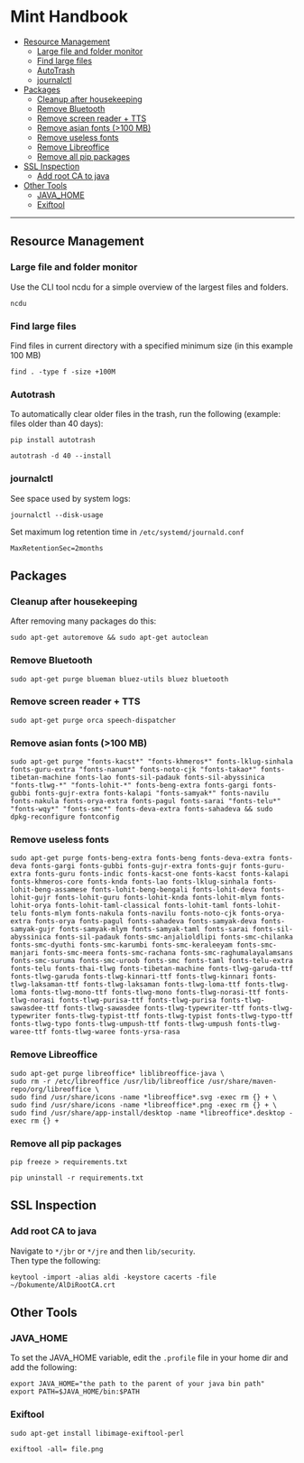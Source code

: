 # Mint Handbook

- [Resource Management](#resource-management)
  - [Large file and folder monitor](#large-file-and-folder-monitor)
  - [Find large files](#find-large-files)
  - [AutoTrash](#autotrash)
  - [journalctl](#journalctl)
- [Packages](#packages)
  - [Cleanup after housekeeping](#cleanup-after-housekeeping)
  - [Remove Bluetooth](#remove-bluetooth)
  - [Remove screen reader + TTS](#remove-screen-reader--tts)
  - [Remove asian fonts (>100 MB)](#remove-asian-fonts-100-mb)
  - [Remove useless fonts](#remove-useless-fonts)
  - [Remove Libreoffice](#remove-libreoffice)
  - [Remove all pip packages](#remove-all-pip-packages)
- [SSL Inspection](#ssl-inspection)
  - [Add root CA to java](#add-root-ca-to-java)
- [Other Tools](#other-tools)
  - [JAVA_HOME](#java_home)
  - [Exiftool](#exiftool)

---

## Resource Management

### Large file and folder monitor

Use the CLI tool ncdu for a simple overview of the largest files and folders.

```shell
ncdu
```

### Find large files

Find files in current directory with a specified minimum size (in this example 100 MB)

```shell
find . -type f -size +100M
```

### Autotrash

To automatically clear older files in the trash, run the following (example: files older than 40 days):

```shell
pip install autotrash
```

```shell
autotrash -d 40 --install
```

### journalctl

See space used by system logs:

```shell
journalctl --disk-usage
```

Set maximum log retention time in `/etc/systemd/journald.conf`

```
MaxRetentionSec=2months
```

## Packages

### Cleanup after housekeeping

After removing many packages do this:

```shell
sudo apt-get autoremove && sudo apt-get autoclean
```

### Remove Bluetooth

```shell
sudo apt-get purge blueman bluez-utils bluez bluetooth
```

### Remove screen reader + TTS

```shell
sudo apt-get purge orca speech-dispatcher
```

### Remove asian fonts (>100 MB)

```shell
sudo apt-get purge "fonts-kacst*" "fonts-khmeros*" fonts-lklug-sinhala fonts-guru-extra "fonts-nanum*" fonts-noto-cjk "fonts-takao*" fonts-tibetan-machine fonts-lao fonts-sil-padauk fonts-sil-abyssinica "fonts-tlwg-*" "fonts-lohit-*" fonts-beng-extra fonts-gargi fonts-gubbi fonts-gujr-extra fonts-kalapi "fonts-samyak*" fonts-navilu fonts-nakula fonts-orya-extra fonts-pagul fonts-sarai "fonts-telu*" "fonts-wqy*" "fonts-smc*" fonts-deva-extra fonts-sahadeva && sudo dpkg-reconfigure fontconfig
```

### Remove useless fonts

```shell
sudo apt-get purge fonts-beng-extra fonts-beng fonts-deva-extra fonts-deva fonts-gargi fonts-gubbi fonts-gujr-extra fonts-gujr fonts-guru-extra fonts-guru fonts-indic fonts-kacst-one fonts-kacst fonts-kalapi fonts-khmeros-core fonts-knda fonts-lao fonts-lklug-sinhala fonts-lohit-beng-assamese fonts-lohit-beng-bengali fonts-lohit-deva fonts-lohit-gujr fonts-lohit-guru fonts-lohit-knda fonts-lohit-mlym fonts-lohit-orya fonts-lohit-taml-classical fonts-lohit-taml fonts-lohit-telu fonts-mlym fonts-nakula fonts-navilu fonts-noto-cjk fonts-orya-extra fonts-orya fonts-pagul fonts-sahadeva fonts-samyak-deva fonts-samyak-gujr fonts-samyak-mlym fonts-samyak-taml fonts-sarai fonts-sil-abyssinica fonts-sil-padauk fonts-smc-anjalioldlipi fonts-smc-chilanka fonts-smc-dyuthi fonts-smc-karumbi fonts-smc-keraleeyam fonts-smc-manjari fonts-smc-meera fonts-smc-rachana fonts-smc-raghumalayalamsans fonts-smc-suruma fonts-smc-uroob fonts-smc fonts-taml fonts-telu-extra fonts-telu fonts-thai-tlwg fonts-tibetan-machine fonts-tlwg-garuda-ttf fonts-tlwg-garuda fonts-tlwg-kinnari-ttf fonts-tlwg-kinnari fonts-tlwg-laksaman-ttf fonts-tlwg-laksaman fonts-tlwg-loma-ttf fonts-tlwg-loma fonts-tlwg-mono-ttf fonts-tlwg-mono fonts-tlwg-norasi-ttf fonts-tlwg-norasi fonts-tlwg-purisa-ttf fonts-tlwg-purisa fonts-tlwg-sawasdee-ttf fonts-tlwg-sawasdee fonts-tlwg-typewriter-ttf fonts-tlwg-typewriter fonts-tlwg-typist-ttf fonts-tlwg-typist fonts-tlwg-typo-ttf fonts-tlwg-typo fonts-tlwg-umpush-ttf fonts-tlwg-umpush fonts-tlwg-waree-ttf fonts-tlwg-waree fonts-yrsa-rasa
```

### Remove Libreoffice

```shell
sudo apt-get purge libreoffice* liblibreoffice-java \
sudo rm -r /etc/libreoffice /usr/lib/libreoffice /usr/share/maven-repo/org/libreoffice \
sudo find /usr/share/icons -name *libreoffice*.svg -exec rm {} + \
sudo find /usr/share/icons -name *libreoffice*.png -exec rm {} + \
sudo find /usr/share/app-install/desktop -name *libreoffice*.desktop -exec rm {} +
```

### Remove all pip packages

```shell
pip freeze > requirements.txt
```

```shell
pip uninstall -r requirements.txt
```

## SSL Inspection

### Add root CA to java

Navigate to `*/jbr` or `*/jre` and then `lib/security`.  
Then type the following:

```shell
keytool -import -alias aldi -keystore cacerts -file ~/Dokumente/AlDiRootCA.crt
```

## Other Tools

### JAVA_HOME

To set the JAVA_HOME variable, edit the `.profile` file in your home dir and add the following:

```shell
export JAVA_HOME="the path to the parent of your java bin path"
export PATH=$JAVA_HOME/bin:$PATH
```

### Exiftool

```shell
sudo apt-get install libimage-exiftool-perl
```

```shell
exiftool -all= file.png
```
